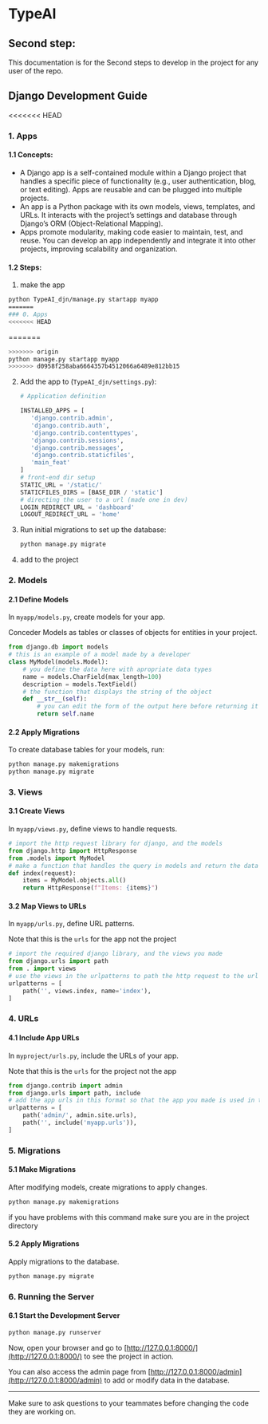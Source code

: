 # TypeAI

## Second step:

This documentation is for the Second steps to develop in the project for any user of the repo.

## Django Development Guide

<<<<<<< HEAD


### 1. Apps
#### 1.1 Concepts:

- A Django app is a self-contained module within a Django project that handles a specific piece of functionality (e.g., user authentication, blog, or text editing). Apps are reusable and can be plugged into multiple projects.
- An app is a Python package with its own models, views, templates, and URLs. It interacts with the project’s settings and database through Django’s ORM (Object-Relational Mapping). 
- Apps promote modularity, making code easier to maintain, test, and reuse. You can develop an app independently and integrate it into other projects, improving scalability and organization.

#### 1.2 Steps:
1. make the app

``` bash
python TypeAI_djn/manage.py startapp myapp
=======
### 0. Apps
<<<<<<< HEAD
```
=======

``` bash
>>>>>>> origin
python manage.py startapp myapp
>>>>>>> d0958f258aba6664357b4512066a6489e812bb15
```
2. Add the app to (`TypeAI_djn/settings.py`):

     ```python
     # Application definition

    INSTALLED_APPS = [
        'django.contrib.admin',
        'django.contrib.auth',
        'django.contrib.contenttypes',
        'django.contrib.sessions',
        'django.contrib.messages',
        'django.contrib.staticfiles',
        'main_feat'
    ]
     # front-end dir setup
     STATIC_URL = '/static/'
     STATICFILES_DIRS = [BASE_DIR / 'static']
     # directing the user to a url (made one in dev)
     LOGIN_REDIRECT_URL = 'dashboard'
     LOGOUT_REDIRECT_URL = 'home'
     ```

3. Run initial migrations to set up the database:
   ```bash
   python manage.py migrate
   ```


2. add to the project

### 2. Models
#### 2.1 Define Models
In `myapp/models.py`, create models for your app.

Conceder Models as tables or classes of objects for entities in your project.

``` python
from django.db import models
# this is an example of a model made by a developer
class MyModel(models.Model):
    # you define the data here with apropriate data types
    name = models.CharField(max_length=100)
    description = models.TextField()
    # the function that displays the string of the object
    def __str__(self):
        # you can edit the form of the output here before returning it
        return self.name
```
#### 2.2 Apply Migrations

To create database tables for your models, run:

``` bash
python manage.py makemigrations
python manage.py migrate
```

### 3. Views

#### 3.1 Create Views

In `myapp/views.py`, define views to handle requests.

``` python
# import the http request library for django, and the models
from django.http import HttpResponse
from .models import MyModel
# make a function that handles the query in models and return the data
def index(request):
    items = MyModel.objects.all()
    return HttpResponse(f"Items: {items}")
```

#### 3.2 Map Views to URLs
In `myapp/urls.py`, define URL patterns.

Note that this is the `urls` for the app not the project

``` python
# import the required django library, and the views you made 
from django.urls import path
from . import views
# use the views in the urlpatterns to path the http request to the url of your choice
urlpatterns = [
    path('', views.index, name='index'),
]
```
### 4. URLs
#### 4.1 Include App URLs
In `myproject/urls.py`, include the URLs of your app.

Note that this is the `urls` for the project not the app
``` python
from django.contrib import admin
from django.urls import path, include
# add the app urls in this format so that the app you made is used in the project
urlpatterns = [
    path('admin/', admin.site.urls),
    path('', include('myapp.urls')),
]
```
### 5. Migrations
#### 5.1 Make Migrations
After modifying models, create migrations to apply changes.

``` bash
python manage.py makemigrations
```
if you have problems with this command make sure you are in the project directory

#### 5.2 Apply Migrations
Apply migrations to the database.

```bash
python manage.py migrate
```

### 6. Running the Server
#### 6.1 Start the Development Server
```bash
python manage.py runserver
```
Now, open your browser and go to [http://127.0.0.1:8000/](http://127.0.0.1:8000/) to see the project in action.

You can also access the admin page from [http://127.0.0.1:8000/admin](http://127.0.0.1:8000/admin) to add or modify data in the database.

---

Make sure to ask questions to your teammates before changing the code they are working on.